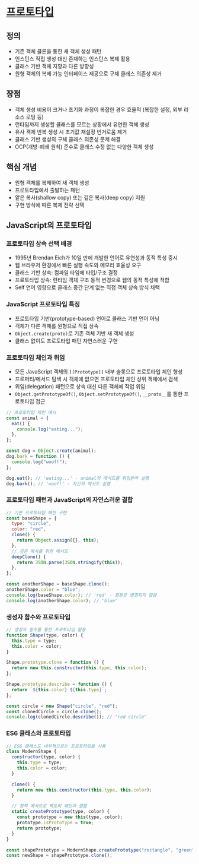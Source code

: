 # [프로토타입](https://patterns-dev-kr.github.io/design-patterns/prototype-pattern/)

## 정의

- 기존 객체 클론을 통한 새 객체 생성 패턴
- 인스턴스 직접 생성 대신 존재하는 인스턴스 복제 활용
- 클래스 기반 객체 지향과 다른 방향성
- 원형 객체의 복제 가능 인터페이스 제공으로 구체 클래스 의존성 제거

## 장점

- 객체 생성 비용이 크거나 초기화 과정이 복잡한 경우 효율적 (복잡한 설정, 외부 리소스 로딩 등)
- 런타임까지 생성할 클래스를 모르는 상황에서 유연한 객체 생성
- 유사 객체 반복 생성 시 초기값 재설정 번거로움 제거
- 클래스 기반 생성의 구체 클래스 의존성 문제 해결
- OCP(개방-폐쇄 원칙) 준수로 클래스 수정 없는 다양한 객체 생성

## 핵심 개념

- 원형 객체를 복제하여 새 객체 생성
- 프로토타입에서 출발하는 패턴
- 얕은 복사(shallow copy) 또는 깊은 복사(deep copy) 지원
- 구현 방식에 따른 복제 전략 선택

## JavaScript의 프로토타입

### 프로토타입 상속 선택 배경

- 1995년 Brendan Eich가 10일 만에 개발한 언어로 유연성과 동적 특성 중시
- 웹 브라우저 환경에서 빠른 실행 속도와 메모리 효율성 요구
- 클래스 기반 상속: 컴파일 타임에 타입/구조 결정
- 프로토타입 상속: 런타임 객체 구조 동적 변경으로 웹의 동적 특성에 적합
- Self 언어 영향으로 클래스 중간 단계 없는 직접 객체 상속 방식 채택

### JavaScript 프로토타입 특징

- 프로토타입 기반(prototype-based) 언어로 클래스 기반 언어 아님
- 객체가 다른 객체를 원형으로 직접 상속
- `Object.create(proto)`로 기존 객체 기반 새 객체 생성
- 클래스 없이도 프로토타입 패턴 자연스러운 구현

### 프로토타입 체인과 위임

- 모든 JavaScript 객체의 `[[Prototype]]` 내부 슬롯으로 프로토타입 체인 형성
- 프로퍼티/메서드 탐색 시 객체에 없으면 프로토타입 체인 상위 객체에서 검색
- 위임(delegation) 패턴으로 상속 대신 다른 객체에 작업 위임
- `Object.getPrototypeOf()`, `Object.setPrototypeOf()`, `__proto__`를 통한 프로토타입 접근

```js
// 프로토타입 체인 예시
const animal = {
  eat() {
    console.log("eating...");
  },
};

const dog = Object.create(animal);
dog.bark = function () {
  console.log("woof!");
};

dog.eat(); // 'eating...' - animal의 메서드를 위임받아 실행
dog.bark(); // 'woof!' - 자신의 메서드 실행
```

### 프로토타입 패턴과 JavaScript의 자연스러운 결합

```js
// 기본 프로토타입 패턴 구현
const baseShape = {
  type: "circle",
  color: "red",
  clone() {
    return Object.assign({}, this);
  },
  // 깊은 복사를 위한 메서드
  deepClone() {
    return JSON.parse(JSON.stringify(this));
  },
};

const anotherShape = baseShape.clone();
anotherShape.color = "blue";
console.log(baseShape.color); // 'red' - 원본은 변경되지 않음
console.log(anotherShape.color); // 'blue'
```

### 생성자 함수와 프로토타입

```js
// 생성자 함수를 통한 프로토타입 활용
function Shape(type, color) {
  this.type = type;
  this.color = color;
}

Shape.prototype.clone = function () {
  return new this.constructor(this.type, this.color);
};

Shape.prototype.describe = function () {
  return `${this.color} ${this.type}`;
};

const circle = new Shape("circle", "red");
const clonedCircle = circle.clone();
console.log(clonedCircle.describe()); // "red circle"
```

### ES6 클래스와 프로토타입

```js
// ES6 클래스도 내부적으로는 프로토타입을 사용
class ModernShape {
  constructor(type, color) {
    this.type = type;
    this.color = color;
  }

  clone() {
    return new this.constructor(this.type, this.color);
  }

  // 정적 메서드로 팩토리 패턴과 결합
  static createPrototype(type, color) {
    const prototype = new this(type, color);
    prototype.isPrototype = true;
    return prototype;
  }
}

const shapePrototype = ModernShape.createPrototype("rectangle", "green");
const newShape = shapePrototype.clone();
```
